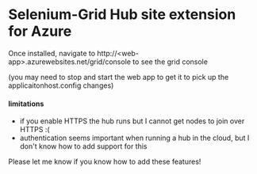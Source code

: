# Selenium-Grid Hub site extension for Azure

Once installed, navigate to http://&lt;web-app&gt;.azurewebsites.net/grid/console to see the grid console

(you may need to stop and start the web app to get it to pick up the applicaitonhost.config changes)

#### limitations
* if you enable HTTPS the hub runs but I cannot get nodes to join over HTTPS :(
* authentication seems important when running a hub in the cloud, but I don't know how to add support for this

Please let me know if you know how to add these features!
